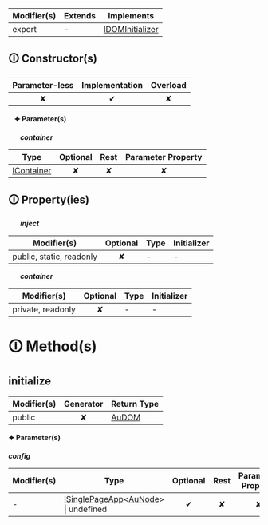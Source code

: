 | Modifier(s)                            | Extends                      | Implements                                    |
|----------------------------------------|------------------------------|-----------------------------------------------|
| export | - | [IDOMInitializer](https://hamedfathi.gitbook.io/aurelia-2-doc-api/runtime/variable/aurelia/idominitializer) |

## &#128712; Constructor(s)

| Parameter-less                         | Implementation                          | Overload                          |
|:--------------------------------------:|:---------------------------------------:|:---------------------------------:|
| ✘ | ✔ | ✘ |

&nbsp;&nbsp; **&#128966; Parameter(s)**

&nbsp;&nbsp;&nbsp;&nbsp;&nbsp; _**container**_

| Type                        | Optional                           | Rest                          | Parameter Property                          |
|-----------------------------|:----------------------------------:|:-----------------------------:|:-------------------------------------------:|
| [IContainer](https://hamedfathi.gitbook.io/aurelia-2-doc-api/kernel/interface/di/icontainer) | ✘  | ✘ | ✘ |

## &#128712; Property(ies)

&nbsp;&nbsp;&nbsp;&nbsp;&nbsp; _**inject**_

| Modifier(s)                               | Optional                           | Type                        | Initializer                       |
|-------------------------------------------|:----------------------------------:|-----------------------------|-----------------------------------|
| public, static, readonly | ✘ | - | - |

&nbsp;&nbsp;&nbsp;&nbsp;&nbsp; _**container**_

| Modifier(s)                               | Optional                           | Type                        | Initializer                       |
|-------------------------------------------|:----------------------------------:|-----------------------------|-----------------------------------|
| private, readonly | ✘ | - | - |

# &#128712; Method(s)

## initialize

| Modifier(s)                              | Generator                          | Return Type                       |
|------------------------------------------|:----------------------------------:|-----------------------------------|
| public | ✘ | [AuDOM](https://hamedfathi.gitbook.io/aurelia-2-doc-api/testing/class/au-dom/audom) |

**&#128966; Parameter(s)**

_**config**_

| Modifier(s)                              | Type                        | Optional                           | Rest                          | Parameter Property                          | Initializer                       |
|------------------------------------------|-----------------------------|:----------------------------------:|:-----------------------------:|:-------------------------------------------:|-----------------------------------|
| - | [ISinglePageApp](https://hamedfathi.gitbook.io/aurelia-2-doc-api/runtime/interface/aurelia/isinglepageapp)&lt;[AuNode](https://hamedfathi.gitbook.io/aurelia-2-doc-api/testing/class/au-dom/aunode)&gt; &#124; undefined | ✔  | ✘ | ✘ | - |